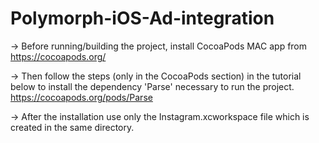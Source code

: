 # Polymorph-iOS-Ad-integration

-> Before running/building the project, install CocoaPods MAC app from https://cocoapods.org/

-> Then follow the steps (only in the CocoaPods section) in the tutorial below to install the dependency 'Parse' necessary to run the project.
https://cocoapods.org/pods/Parse

-> After the installation use only the Instagram.xcworkspace file which is created in the same directory.

